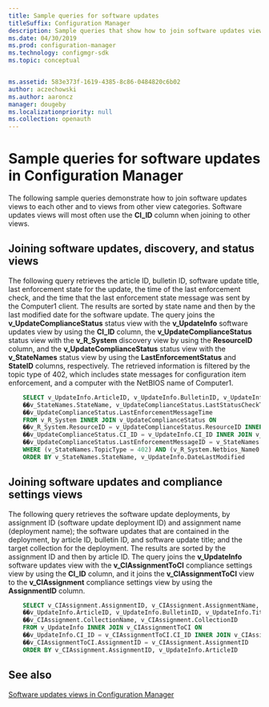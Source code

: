 ```yaml
---
title: Sample queries for software updates
titleSuffix: Configuration Manager
description: Sample queries that show how to join software updates views to each other and to views from other view categories.
ms.date: 04/30/2019
ms.prod: configuration-manager
ms.technology: configmgr-sdk
ms.topic: conceptual


ms.assetid: 583e373f-1619-4385-8c86-0484820c6b02
author: aczechowski
ms.author: aaroncz
manager: dougeby
ms.localizationpriority: null
ms.collection: openauth
---
```


# Sample queries for software updates in Configuration Manager

The following sample queries demonstrate how to join software updates views to each other and to views from other view categories. Software updates views will most often use the **CI_ID** column when joining to other views.

## Joining software updates, discovery, and status views

The following query retrieves the article ID, bulletin ID, software update title, last enforcement state for the update, the time of the last enforcement check, and the time that the last enforcement state message was sent by the Computer1 client. The results are sorted by state name and then by the last modified date for the software update. The query joins the **v_UpdateComplianceStatus** status view with the **v_UpdateInfo** software updates view by using the **CI_ID** column, the **v_UpdateComplianceStatus** status view with the **v_R_System** discovery view by using the **ResourceID** column, and the **v_UpdateComplianceStatus** status view with the **v_StateNames** status view by using the **LastEnforcementStatus** and **StateID** columns, respectively. The retrieved information is filtered by the topic type of 402, which includes state messages for configuration item enforcement, and a computer with the NetBIOS name of Computer1.

```sql
    SELECT v_UpdateInfo.ArticleID, v_UpdateInfo.BulletinID, v_UpdateInfo.Title, 
    ��v_StateNames.StateName, v_UpdateComplianceStatus.LastStatusCheckTime, 
    ��v_UpdateComplianceStatus.LastEnforcementMessageTime 
    FROM v_R_System INNER JOIN v_UpdateComplianceStatus ON 
    ��v_R_System.ResourceID = v_UpdateComplianceStatus.ResourceID INNER JOIN v_UpdateInfo ON 
    ��v_UpdateComplianceStatus.CI_ID = v_UpdateInfo.CI_ID INNER JOIN v_StateNames ON 
    ��v_UpdateComplianceStatus.LastEnforcementMessageID = v_StateNames.StateID 
    WHERE (v_StateNames.TopicType = 402) AND (v_R_System.Netbios_Name0 LIKE 'Computer1') 
    ORDER BY v_StateNames.StateName, v_UpdateInfo.DateLastModified 
```

## Joining software updates and compliance settings views

The following query retrieves the software update deployments, by assignment ID (software update deployment ID) and assignment name (deployment name); the software updates that are contained in the deployment, by article ID, bulletin ID, and software update title; and the target collection for the deployment. The results are sorted by the assignment ID and then by article ID. The query joins the **v_UpdateInfo** software updates view with the **v_CIAssignmentToCI** compliance settings view by using the **CI_ID** column, and it joins the **v_CIAssignmentToCI** view to the **v_CIAssignment** compliance settings view by using the **AssignmentID** column.

```sql
    SELECT v_CIAssignment.AssignmentID, v_CIAssignment.AssignmentName, 
    ��v_UpdateInfo.ArticleID, v_UpdateInfo.BulletinID, v_UpdateInfo.Title, 
    ��v_CIAssignment.CollectionName, v_CIAssignment.CollectionID 
    FROM v_UpdateInfo INNER JOIN v_CIAssignmentToCI ON 
    ��v_UpdateInfo.CI_ID = v_CIAssignmentToCI.CI_ID INNER JOIN v_CIAssignment ON 
    ��v_CIAssignmentToCI.AssignmentID = v_CIAssignment.AssignmentID 
    ORDER BY v_CIAssignment.AssignmentID, v_UpdateInfo.ArticleID 
```


## See also

[Software updates views in Configuration Manager](software-updates-views-configuration-manager.md)
